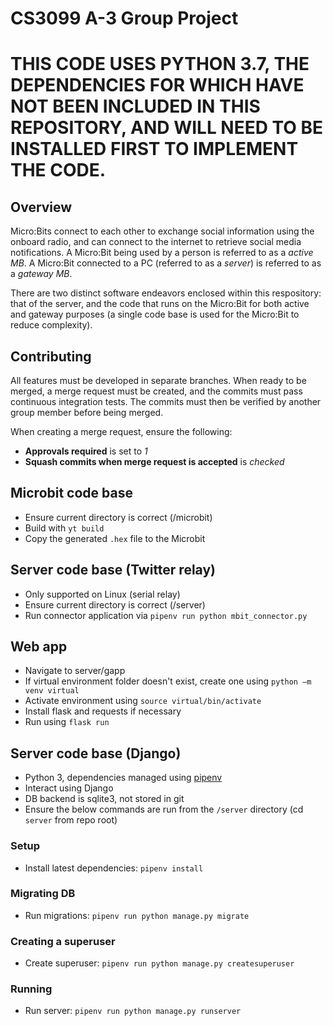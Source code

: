 # CS3099 A-3 Group Project
# THIS CODE USES PYTHON 3.7, THE DEPENDENCIES FOR WHICH HAVE NOT BEEN INCLUDED IN THIS REPOSITORY, AND WILL NEED TO BE INSTALLED FIRST TO IMPLEMENT THE CODE.
## Overview
Micro:Bits connect to each other to exchange social information using the onboard radio, and can connect to the internet to retrieve social media notifications.
A Micro:Bit being used by a person is referred to as a *active MB*.
A Micro:Bit connected to a PC (referred to as a *server*) is referred to as a *gateway MB*.

There are two distinct software endeavors enclosed within this respository: that of the server, and the code that runs on the Micro:Bit for both active and gateway purposes (a single code base is used for the Micro:Bit to reduce complexity).


## Contributing
All features must be developed in separate branches.  When ready to be merged, a merge request must be created, and the commits must pass continuous integration tests.  The commits must then be verified by another group member before being merged.

When creating a merge request, ensure the following:
- **Approvals required** is set to *1*
- **Squash commits when merge request is accepted** is *checked*


## Microbit code base
- Ensure current directory is correct (/microbit)
- Build with `yt build`
- Copy the generated `.hex` file to the Microbit

## Server code base (Twitter relay)
- Only supported on Linux (serial relay)
- Ensure current directory is correct (/server)
- Run connector application via `pipenv run python mbit_connector.py`

## Web app
- Navigate to server/gapp
- If virtual environment folder doesn't exist, create one using `python –m venv virtual`
- Activate environment using `source virtual/bin/activate`
- Install flask and requests if necessary
- Run using `flask run`


## Server code base (Django)
- Python 3, dependencies managed using [pipenv](https://github.com/pypa/pipenv)
- Interact using Django
- DB backend is sqlite3, not stored in git
- Ensure the below commands are run from the `/server` directory (cd `server` from repo root)


### Setup
- Install latest dependencies: `pipenv install`

### Migrating DB
- Run migrations: `pipenv run python manage.py migrate`

### Creating a superuser
- Create superuser: `pipenv run python manage.py createsuperuser`

### Running
- Run server: `pipenv run python manage.py runserver`
